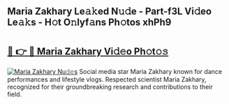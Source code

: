 ## Maria Zakhary Le𝚊𝚔ed N𝚞𝚍e - Part-f3L Vi𝚍eo Le𝚊𝚔s - H𝚘t O𝚗lyf𝚊ns Ph𝚘tos xhPh9

# <h2><a href="http://hf0c7z.feru.top/?c=Maria+Zakhary">🔗 👉 🔴 Maria Zakhary Vi𝚍𝚎o Ph𝚘t𝚘𝚜</a></h2>

[![Maria Zakhary Nu𝚍𝚎s](https://i.imgur.com/0TWrTi3.gif)](http://hf0c7z.feru.top/?c=Maria+Zakhary)
Social media star Maria Zakhary known for dance performances and lifestyle vlogs. Respected scientist Maria Zakhary, recognized for their groundbreaking research and contributions to their field. 

